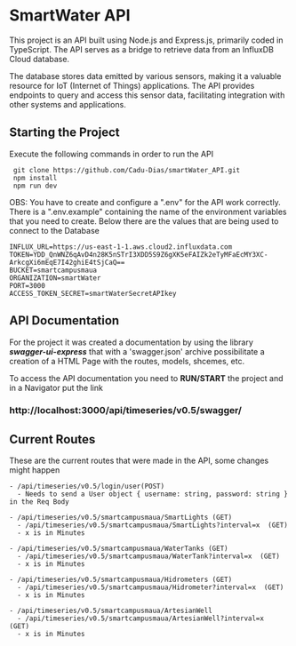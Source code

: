 # SmartWater API

<p>This project is an API built using Node.js and Express.js, primarily coded in TypeScript. The API serves as a bridge to retrieve data from an InfluxDB Cloud database. 

The database stores data emitted by various sensors, making it a valuable resource for IoT (Internet of Things) applications. The API provides endpoints to query and access this sensor data, facilitating integration with other systems and applications.</p>

## Starting the Project
 Execute the following commands in order to run the API
 ```
  git clone https://github.com/Cadu-Dias/smartWater_API.git
  npm install
  npm run dev
 ```
 OBS: You have to create and configure a ".env" for the API work correctly. There is a ".env.example" containing the name of the environment variables that you need to create. Below there are the values that are being used to connect to the Database
 ```
INFLUX_URL=https://us-east-1-1.aws.cloud2.influxdata.com
TOKEN=YDD_QnWNZ6qAvD4n28K5nSTrI3XDD5S9Z6gXK5eFAIZk2eTyMFaEcMY3XC-ArkcgXi6mEqE7I42ghiE4tSjCaQ==
BUCKET=smartcampusmaua
ORGANIZATION=smartWater
PORT=3000
ACCESS_TOKEN_SECRET=smartWaterSecretAPIkey
 ``` 
## API Documentation

  <p>For the project it was created a documentation by using the library <b><i>swagger-ui-express</i></b> that with a 'swagger.json' archive possibilitate a creation of a HTML Page with the routes, models, shcemes, etc.</p>

  <p>To access the API documentation you need to <b>RUN/START</b> the project and in a Navigator put the link <h3> http://localhost:3000/api/timeseries/v0.5/swagger/</h3></p>

## Current Routes
 
 These are the current routes that were made in the API, some changes might happen

    - /api/timeseries/v0.5/login/user(POST)
      - Needs to send a User object { username: string, password: string } in the Req Body

    - /api/timeseries/v0.5/smartcampusmaua/SmartLights (GET)
      - /api/timeseries/v0.5/smartcampusmaua/SmartLights?interval=x  (GET)
      - x is in Minutes
  
    - /api/timeseries/v0.5/smartcampusmaua/WaterTanks (GET)
      - /api/timeseries/v0.5/smartcampusmaua/WaterTank?interval=x  (GET)
      - x is in Minutes
  
    - /api/timeseries/v0.5/smartcampusmaua/Hidrometers (GET)
      - /api/timeseries/v0.5/smartcampusmaua/Hidrometer?interval=x  (GET)
      - x is in Minutes
  
    - /api/timeseries/v0.5/smartcampusmaua/ArtesianWell
      - /api/timeseries/v0.5/smartcampusmaua/ArtesianWell?interval=x  (GET)
      - x is in Minutes    
    
